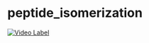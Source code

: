 # peptide_isomerization

[![Video Label](http://img.youtube.com/vi/cWL5Pm5OYiI/0.jpg)](https://youtu.be/cWL5Pm5OYiI)

